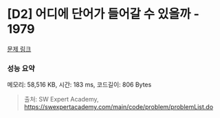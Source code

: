 # [D2] 어디에 단어가 들어갈 수 있을까 - 1979 

[문제 링크](https://swexpertacademy.com/main/code/problem/problemDetail.do?contestProbId=AV5PuPq6AaQDFAUq) 

### 성능 요약

메모리: 58,516 KB, 시간: 183 ms, 코드길이: 806 Bytes



> 출처: SW Expert Academy, https://swexpertacademy.com/main/code/problem/problemList.do
